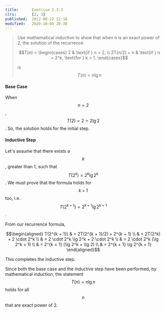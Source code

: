 ```yaml
---
title:      Exercise 2.3-3
clrs:       [2, 3]
published:  2012-08-22 22:10
modified:   2020-10-04 20:30
---
```


> Use mathematical induction to show that when n is an exact power of 2, the solution of the recurrence
>
> $$T(n) = \begin{cases}
     2           & \text{if } n = 2, \\
     2T(n/2) + n & \text{if } n = 2^k, \text{for } k > 1.
\end{cases}$$
>
> is $$T(n) = n\lg n$$

#### Base Case

When $$n = 2$$, $$T(2) = 2 = 2 \lg 2$$. So, the solution holds for the initial step.

#### Inductive Step

Let's assume that there exists a $$k$$, greater than 1, such that $$T(2^k) = 2^k \lg 2^k$$. We must prove that the formula holds for $$k + 1$$ too, i.e. $$T(2^{k + 1}) = 2^{k + 1} \lg 2^{k + 1}$$.

From our recurrence formula,

$$\begin{aligned}
T(2^{k + 1}) & = 2T(2^{k + 1}/2) + 2^{k + 1} \\
             & = 2T(2^k) + 2 \cdot 2^k \\
             & = 2 \cdot 2^k \lg 2^k + 2 \cdot 2^k \\
             & = 2 \cdot 2^k (\lg 2^k + 1) \\
             & = 2^{k + 1} (\lg 2^k + \lg 2) \\
             & = 2^{k + 1} \lg 2^{k + 1}
\end{aligned}$$

This completes the inductive step.

Since both the base case and the inductive step have been performed, by mathematical induction, the statement $$T(n) = n\lg n$$ holds for all $$n$$ that are exact power of 2.

